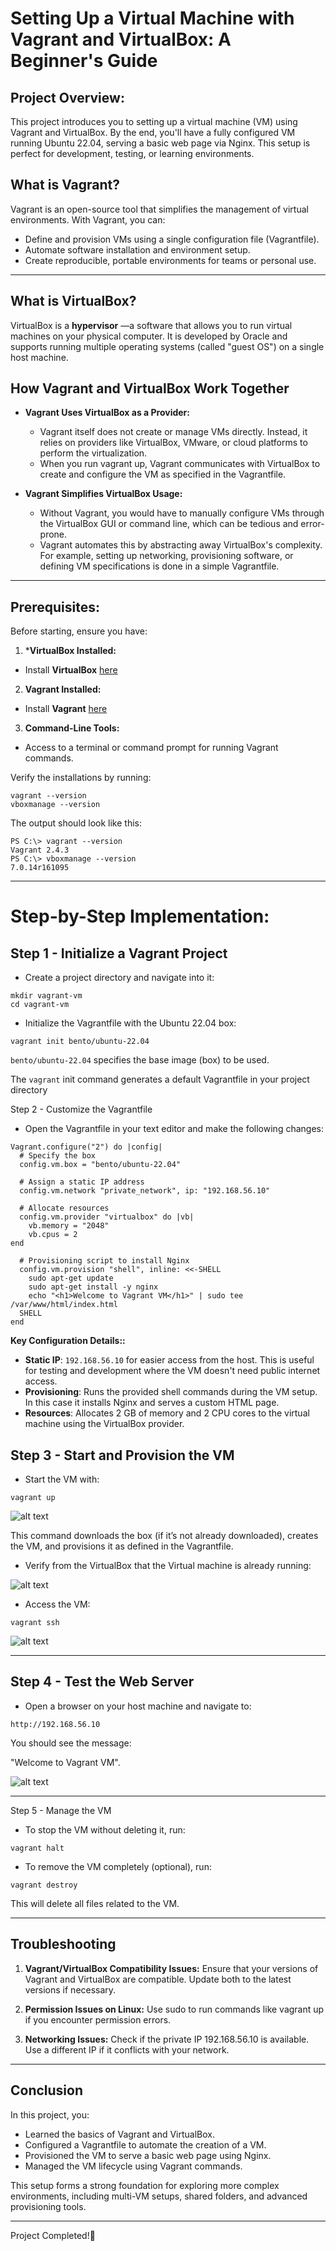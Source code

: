 # Setting Up a Virtual Machine with Vagrant and VirtualBox: A Beginner's Guide

## Project Overview:
This project introduces you to setting up a virtual machine (VM) using Vagrant and VirtualBox. By the end, you'll have a fully configured VM running Ubuntu 22.04, serving a basic web page via Nginx. This setup is perfect for development, testing, or learning environments.

## What is Vagrant?
Vagrant is an open-source tool that simplifies the management of virtual environments. With Vagrant, you can:

*   Define and provision VMs using a single configuration file (Vagrantfile).
*   Automate software installation and environment setup.
*   Create reproducible, portable environments for teams or personal use.

---

## What is VirtualBox?

VirtualBox is a **hypervisor** —a software that allows you to run virtual machines on your physical computer. It is developed by Oracle and supports running multiple operating systems (called "guest OS") on a single host machine.

## How Vagrant and VirtualBox Work Together

*   **Vagrant Uses VirtualBox as a Provider:**
    * Vagrant itself does not create or manage VMs directly. Instead, it relies on providers like VirtualBox, VMware, or cloud platforms to perform the virtualization.
    * When you run vagrant up, Vagrant communicates with VirtualBox to create and configure the VM as specified in the Vagrantfile.

*   **Vagrant Simplifies VirtualBox Usage:**
    * Without Vagrant, you would have to manually configure VMs through the VirtualBox GUI or command line, which can be tedious and error-prone.
    * Vagrant automates this by abstracting away VirtualBox's complexity. For example, setting up networking, provisioning software, or defining VM specifications is done in a simple Vagrantfile.

---

## Prerequisites:
Before starting, ensure you have:

1. ***VirtualBox Installed:**
* Install **VirtualBox** [here](https://www.virtualbox.org/)
2. **Vagrant Installed:**
* Install **Vagrant** [here](https://developer.hashicorp.com/vagrant/install)
3. **Command-Line Tools:**
*   Access to a terminal or command prompt for running Vagrant commands.

Verify the installations by running:

```
vagrant --version
vboxmanage --version
```

The output should look like this:

```
PS C:\> vagrant --version
Vagrant 2.4.3
PS C:\> vboxmanage --version
7.0.14r161095
```

---
# Step-by-Step Implementation:
## Step 1 - Initialize a Vagrant Project
*   Create a project directory and navigate into it:
```
mkdir vagrant-vm
cd vagrant-vm
```
*    Initialize the Vagrantfile with the Ubuntu 22.04 box:
```
vagrant init bento/ubuntu-22.04
```
```bento/ubuntu-22.04``` specifies the base image (box) to be used.

The ```vagrant``` init command generates a default Vagrantfile in your project directory

Step 2 - Customize the Vagrantfile
*   Open the Vagrantfile in your text editor and make the following changes:

```
Vagrant.configure("2") do |config|
  # Specify the box
  config.vm.box = "bento/ubuntu-22.04"

  # Assign a static IP address
  config.vm.network "private_network", ip: "192.168.56.10"

  # Allocate resources
  config.vm.provider "virtualbox" do |vb|
    vb.memory = "2048"
    vb.cpus = 2
end

  # Provisioning script to install Nginx
  config.vm.provision "shell", inline: <<-SHELL
    sudo apt-get update
    sudo apt-get install -y nginx
    echo "<h1>Welcome to Vagrant VM</h1>" | sudo tee /var/www/html/index.html
  SHELL
end
```
**Key Configuration Details::**
*   **Static IP**: ```192.168.56.10``` for easier access from the host. This is useful for testing and development where the VM doesn't need public internet access.
*   **Provisioning**: Runs the provided shell commands during the VM setup. In this case it installs Nginx and serves a custom HTML page.
*   **Resources**: Allocates 2 GB of memory and 2 CPU cores to the virtual machine using the VirtualBox provider.
## Step 3 - Start and Provision the VM
*   Start the VM with:

```
vagrant up
```

![alt text](image/Vabrantup.PNG)

This command downloads the box (if it’s not already downloaded), creates the VM, and provisions it as defined in the Vagrantfile.

* Verify from the VirtualBox that the Virtual machine is already running:

![alt text](image/Vboxverification.PNG)

* Access the VM:
```
vagrant ssh
```
![alt text](image/Vagrantssh.PNG)

---

## Step 4 - Test the Web Server
* Open a browser on your host machine and navigate to:

```
http://192.168.56.10
```

You should see the message:

"Welcome to Vagrant VM".

![alt text](image/Wtvvm.PNG)

---

Step 5 - Manage the VM

* To stop the VM without deleting it, run:
```
vagrant halt
```

* To remove the VM completely (optional), run:
```
vagrant destroy
```
This will delete all files related to the VM.

---

## Troubleshooting

1. **Vagrant/VirtualBox Compatibility Issues:** Ensure that your versions of Vagrant and VirtualBox are compatible. Update both to the latest versions if necessary.

2. **Permission Issues on Linux:** Use sudo to run commands like vagrant up if you encounter permission errors.

3. **Networking Issues:** Check if the private IP 192.168.56.10 is available. Use a different IP if it conflicts with your network.

---

## Conclusion

In this project, you:

* Learned the basics of Vagrant and VirtualBox.
* Configured a Vagrantfile to automate the creation of a VM.
* Provisioned the VM to serve a basic web page using Nginx.
* Managed the VM lifecycle using Vagrant commands.

This setup forms a strong foundation for exploring more complex environments, including multi-VM setups, shared folders, and advanced provisioning tools.

---

Project Completed!🎉